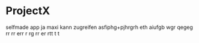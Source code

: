 # ProjectX
selfmade app
ja maxi kann zugreifen
asfiphg+pjhrgrh
eth
aiufgb  wgr
qegeg
rr
rr
err
r
rg
rr
er
rtt
t
t